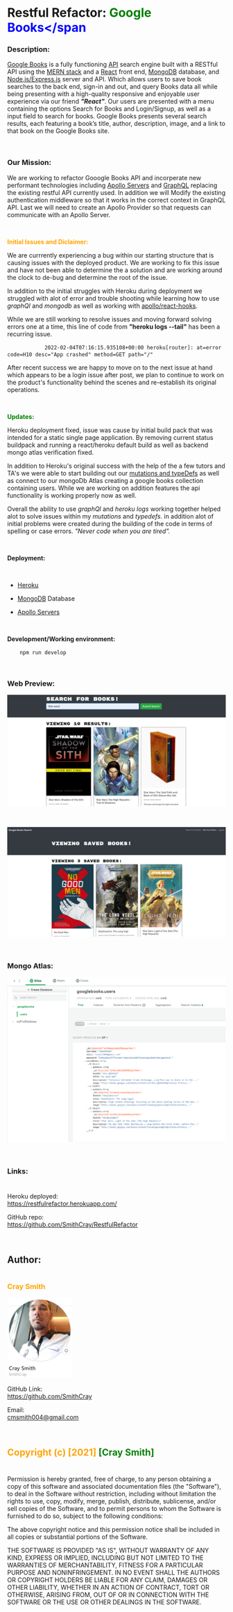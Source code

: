 # Restful Refactor: <span style="color:green">Google</span> <span style="color:blue">Books</span

### **Description:**

[Google Books](https://github.com/SmithCray/RestfulRefactor) is a fully functioning [API](https://en.wikipedia.org/wiki/API) search engine built with a RESTful API using the [MERN stack](https://www.mongodb.com/mern-stack) and a [React](https://reactjs.org/) front end, [MongoDB](https://www.mongodb.com/) database, and [Node.js/Express.js](https://expressjs.com/) server and API. Which allows users to save book searches to the back end, sign-in and out, and query Books data all while being presenting with a high-quality responsive and enjoyable user experience via our friend _**"React"**_. Our users are presented with a menu containing the options Search for Books and Login/Signup, as well as a input field to search for books. Google Books presents several search results, each featuring a book’s title, author, description, image, and a link to that book on the Google Books site.

<br>

### **Our Mission:**

We are working to refactor Gooogle Books API and incorperate new performant technologies including [Apollo Servers](https://www.apollographql.com/docs/apollo-server/getting-started/) and [GraphQL](https://en.wikipedia.org/wiki/GraphQL) replacing the existing restful API currently used. In addition we will Modify the existing authentication middleware so that it works in the correct context in GraphQL API. Last we will need to create an Apollo Provider so that requests can communicate with an Apollo Server.

<br>

<span style="color:orange">**Initial Issues and Diclaimer:**</span>

We are currrently experiencing a bug within our starting structure that is causing issues with the deployed product. We are working to fix this issue and have not been able to determine the a solution and are working around the clock to de-bug and determine the root of the issue.

In addition to the initial struggles with Heroku during deployment we struggled with alot of error and trouble shooting while learning how to use _graphQl_ and _mongodb_ as well as working with [apollo/react-hooks](https://www.apollographql.com/docs/react/api/react/hooks/).

While we are still working to resolve issues and moving forward solving errors one at a time, this line of code from **"heroku logs --tail"** has been a recurring issue.

                2022-02-04T07:16:15.935108+00:00 heroku[router]: at=error code=H10 desc="App crashed" method=GET path="/"

After recent success we are happy to move on to the next issue at hand which appears to be a login issue after post, we plan to continue to work on the product's functionality behind the scenes and re-establish its original operations.

<br>

<span style="color:green">**Updates:**</span>

Heroku deployment fixed, issue was cause by initial build pack that was intended for a static single page application. By removing current status buildpack and running a react/heroku default build as well as backend mongo atlas verification fixed.

In addition to Heroku's original success with the help of the a few tutors and TA's we were able to start building out our [mutations and typeDefs](https://graphql.org/learn/queries/) as well as connect to our mongoDb Atlas creating a google books collection containing users. While we are working on addition features the api functionality is working properly now as well.

Overall the ability to use _graphQl_ and _heroku logs_ working together helped alot to solve issues within my _mutations_ and _typedefs_. in addition alot of initial problems were created during the building of the code in terms of spelling or case errors. _"Never code when you are tired"._

<br>

**Deployment:**

<br>

- [Heroku](https://dashboard.heroku.com/apps)

- [MongoDB](https://www.mongodb.com/) Database

- [Apollo Servers](https://www.apollographql.com/docs/apollo-server/getting-started/)

<br>

**Development/Working environment:**

        npm run develop

<br>

### **Web Preview:**

![Restful Refactor: Google Books-PreviewB.](./client/src/assets/RestfulRefactorPreB.png)

<br>

![Restful Refactor: Google Books-PreviewA.](./client/src/assets/googlebooksSaved.png)

<br>

### **Mongo Atlas:**

![Restful Refactor: Google Books-PreviewB.](./client/src/assets/googlebooksAtlas.png)

<br>

### **Links:**

#

Heroku deployed:
<br>
https://restfulrefactor.herokuapp.com/

GitHub repo:
<br>
https://github.com/SmithCray/RestfulRefactor

<br>

## **Author:**

#

### <span style="color:orange">**Cray Smith**</span>

<img src="./client/src/assets\p2cray.png" alt="Cray Smith GitHub" width="150px">

GitHub Link:
<br>
https://github.com/SmithCray

Email:
<br>
cmsmith004@gmail.com

<br>

## <span style="color:orange"> Copyright (c) [2021] </span> <span style="color:green"> [Cray Smith] </span>

#

Permission is hereby granted, free of charge, to any person obtaining a copy
of this software and associated documentation files (the "Software"), to deal
in the Software without restriction, including without limitation the rights
to use, copy, modify, merge, publish, distribute, sublicense, and/or sell
copies of the Software, and to permit persons to whom the Software is
furnished to do so, subject to the following conditions:

The above copyright notice and this permission notice shall be included in all
copies or substantial portions of the Software.

THE SOFTWARE IS PROVIDED "AS IS", WITHOUT WARRANTY OF ANY KIND, EXPRESS OR
IMPLIED, INCLUDING BUT NOT LIMITED TO THE WARRANTIES OF MERCHANTABILITY,
FITNESS FOR A PARTICULAR PURPOSE AND NONINFRINGEMENT. IN NO EVENT SHALL THE
AUTHORS OR COPYRIGHT HOLDERS BE LIABLE FOR ANY CLAIM, DAMAGES OR OTHER
LIABILITY, WHETHER IN AN ACTION OF CONTRACT, TORT OR OTHERWISE, ARISING FROM,
OUT OF OR IN CONNECTION WITH THE SOFTWARE OR THE USE OR OTHER DEALINGS IN THE
SOFTWARE.
